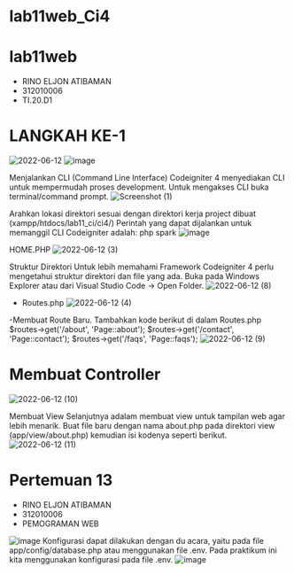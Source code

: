 # lab11web_Ci4
# lab11web
- RINO ELJON ATIBAMAN
- 312010006
- TI.20.D1

# LANGKAH KE-1
![2022-06-12](https://user-images.githubusercontent.com/101688124/173205020-4fa0dfd0-c0eb-4c8b-97fc-13f61d7b63d9.png)
![image](https://user-images.githubusercontent.com/101688124/173205024-fe79d3f7-42d7-430c-8767-3df29c0f5387.png)

Menjalankan CLI (Command Line Interface) Codeigniter 4 menyediakan CLI untuk mempermudah proses development. Untuk mengakses CLI buka terminal/command prompt.
![Screenshot (1)](https://user-images.githubusercontent.com/101688124/173205048-5774b704-5a58-47b2-89dc-6817a8825ffe.png)

Arahkan lokasi direktori sesuai dengan direktori kerja project dibuat (xampp/htdocs/lab11_ci/ci4/) Perintah yang dapat dijalankan untuk memanggil CLI Codeigniter adalah: php spark
![image](https://user-images.githubusercontent.com/101688124/173205063-96a46557-dbea-47a3-8a0c-a2886a1ece1c.png)

HOME.PHP
![2022-06-12 (3)](https://user-images.githubusercontent.com/101688124/173205098-174df3b9-b301-4282-9d03-ac0dae995be4.png)

Struktur Direktori Untuk lebih memahami Framework Codeigniter 4 perlu mengetahui struktur direktori dan file yang ada. Buka pada Windows Explorer atau dari Visual Studio Code -> Open Folder.
![2022-06-12 (8)](https://user-images.githubusercontent.com/101688124/173205150-b6f36029-3363-4a6d-9bbb-6b2aa816ba6e.png)

- Routes.php
![2022-06-12 (4)](https://user-images.githubusercontent.com/101688124/173205208-a23548e4-6381-40b5-8a68-2c04a27a4728.png)

-Membuat Route Baru. Tambahkan kode berikut di dalam Routes.php $routes->get('/about', 'Page::about'); $routes->get('/contact', 'Page::contact'); $routes->get('/faqs', 'Page::faqs');
![2022-06-12 (9)](https://user-images.githubusercontent.com/101688124/173205279-4a982ef0-0c2a-4d06-adc5-04ee389faae8.png)

# Membuat Controller
![2022-06-12 (10)](https://user-images.githubusercontent.com/101688124/173205367-f5fac63f-df65-41b5-89e9-1bd770ccb288.png)

Membuat View Selanjutnya adalam membuat view untuk tampilan web agar lebih menarik. Buat file baru dengan nama about.php pada direktori view (app/view/about.php) kemudian isi kodenya seperti berikut.
![2022-06-12 (11)](https://user-images.githubusercontent.com/101688124/173205737-3aa98d79-0c87-454e-b15d-646b50d53284.png)


# Pertemuan 13
- RINO ELJON ATIBAMAN
- 312010006
- PEMOGRAMAN WEB

![image](https://user-images.githubusercontent.com/101688124/174828171-b05c940a-6094-42cd-a8a7-c7978e060c42.png)
Konfigurasi dapat dilakukan dengan du acara, yaitu pada file app/config/database.php atau menggunakan file .env. Pada praktikum ini kita menggunakan konfigurasi pada file .env.
![image](https://user-images.githubusercontent.com/101688124/174828564-40fbef19-796a-45e0-962c-e19fc7d0fa5b.png)

